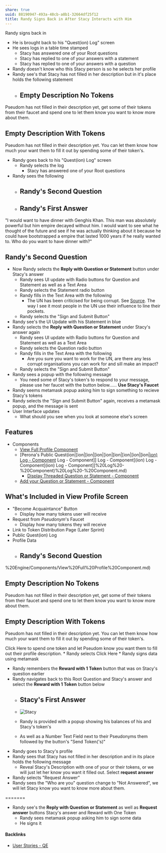 ```yaml
---
share: true
uuid: 88190947-493a-48cb-a8b1-32664df25f12
title: Randy Signs Back in After Stacy Interacts with Him
---
```

Randy signs back in
* He is brought back to his "Quest(ion) Log" screen
* He sees logs in a table time stamped
	* Stacy has answered one of your Root questions
	* Stacy has replied to one of your answers with a statement
	* Stacy has replied to one of your answers with a question
* Randy doesn't know who this Stacy person is so he selects her profile
* Randy see's that Stacy has not filled in her description but in it's place holds the following statement
	* ## Empty Description No Tokens

Pseudom has not filled in their description yet, get some of their tokens from their faucet and spend one to let them know you want to know more about them.

## Empty Description With Tokens

Pseudom has not filled in their description yet. You can let them know how much your want them to fill it out by spending some of their token's.

* Randy goes back to his "Quest(ion) Log" screen
	* Randy selects the log
		* Stacy has answered one of your Root questions
* Randy sees the following
	* ## Randy's Second Question

	* ## Randy's First Answer

"I would want to have dinner with Genghis Khan. This man was absolutely powerful but him empire decayed without him. I would want to see what he thought of the future and see if he was actually thinking about it because he could have bootstrapped a empire that lasted 1000 years if he really wanted to. Who do you want to have dinner with?"

## Randy's Second Question

* Now Randy selects the **Reply with Question or Statement** button under Stacy's answer
	* Randy sees UI update with Radio buttons for Question and Statement as well as a Text Area
	* Randy selects the Statement radio button
	* Randy fills in the Text Area with the following
		* The UN has been criticised for being corrupt. See [Source](https://en.wikipedia.org/wiki/Criticism_of_the_United_Nations). The way I see it most people in the UN use their influence to line their pockets.
	* Randy selects the "Sign and Submit Button"
* Randy see's the UI Update with his Statement in blue
* Randy selects the **Reply with Question or Statement** under Stacy's answer again
	* Randy sees UI update with Radio buttons for Question and Statement as well as a Text Area
	* Randy selects the Question radio button
	* Randy fills in the Text Area with the following
		* Are you sure you want to work for the UN, are there any less corrupt organisations you can work for and sill make an impact?
	* Randy selects the "Sign and Submit Button"
* Randy sees a popup with the following message
	* You need some of Stacy's token's to respond to your message, please use her faucet with the button below...... **Use Stacy's Faucet**
* Randy seems metamask popup asking him to sign something to recieve Stacy's tokens
* Randy selects the "Sign and Submit Button" again, receives a metamask popup, and the message is sent
* User Interface updates 
	* What should you see when you look at someone else's screen

## Features

* Components
	* [View Full Profile Component](/dentropydaemon-wiki/Projects/Quest(ion)%20Engine/Components/View%20Full%20Profile%20Component.md)
	* [Perona's Public Quest(ion|[ion|[ion|[ion|[ion|[ion|[ion|[ion|[ion|[ion) Log - Component](/ion) Log - Component]] Log - Component](ion) Log - Component](ion) Log - Component]]%20Log%20-%20Component)%20Log%20-%20Component.md)
		* [Display Threaded Question or Statement - Component](/dentropydaemon-wiki/Projects/Quest(ion)%20Engine/Components/Display%20Threaded%20Question%20or%20Statement%20-%20Component.md)
	* [Add your Question or Statement - Component](/dentropydaemon-wiki/Projects/Quest(ion)%20Engine/Components/Add%20your%20Question%20or%20Statement%20-%20Component.md)

## What's Included in View Profile Screen

* "Become Acquaintance" Button
	* Display how many tokens user will receive
* Request from *Pseudonym*'s Faucet
	* Display how many tokens they will receive
* Link to Token Distribution Page (Later Sprint)
* Public Quest(ion) Log
* Profile Data
	* ## Randy's Second Question
%20Engine/Components/View%20Full%20Profile%20Component.md)
## Empty Description No Tokens

Pseudom has not filled in their description yet, get some of their tokens from their faucet and spend one to let them know you want to know more about them.

## Empty Description With Tokens

Pseudom has not filled in their description yet. You can let them know how much your want them to fill it out by spending some of their token's.

Click Here to spend one token and let Pseudom know you want them to fill out their profile description.
	* Randy selects Click Here
		* Randy signs data using metamask
* Randy remembers the **Reward with 1 Token** button that was on Stacy's question earlier
* Randy navigates back to this Root Question and Stacy's answer and select the **Reward with 1 Token** button below
	* ## Stacy's First Answer

	* ![Stacy](/237f1f5e-1447-4a11-8326-7de7bef7dabd)
	* Randy is provided with a popup showing his balances of his and Stacy's token's
	* As well as a Number Text Field next to their Pseudonyms them followed by the button's "Send Token('s)"
* Randy goes to Stacy's profile
* Randy sees that Stacy has not filled in her description and in its place holds the following message
	* Reveal Stacy's Description with one of your or their tokens, or we will just let her know you want it filled out. Select **request answer** 
* Randy selects "Request Answer"
* Randy sees the "Who are you" question change to "Not Answered", we will let Stacy know you want to know more about them.

=======
* Randy see's the **Reply with Question or Statement**  as well as **Request answer** buttons Stacy's answer and Reward with One Token
	* Randy sees metamask popup asking him to sign some data
	* He signs it

#### Backlinks

* [User Stories - QE](/f137b314-579f-42ab-8be5-1c72bf9ebcd9)